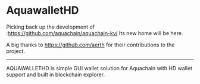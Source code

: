# AquawalletHD

Picking back up the development of :https://github.com/aquachain/aquachain-kv/
Its new home will be here.

A big thanks to https://github.com/aerth for their contributions to the project.
___

AQUAWALLETHD is simple GUI wallet solution for Aquachain with HD wallet support and built in blockchain explorer.
